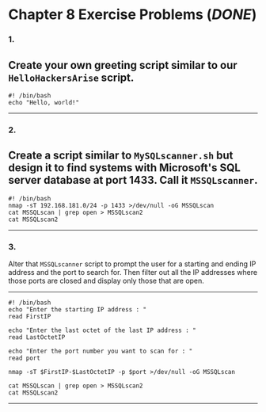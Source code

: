 # Chapter 8 Exercise Problems (*DONE*)

### 1.
Create your own greeting script similar to our `HelloHackersArise` script.
---

```shell
#! /bin/bash
echo "Hello, world!"
```
---

### 2.
Create a script similar to `MySQLscanner.sh` but design it to find systems with Microsoft's SQL server database at port 1433. Call it `MSSQLscanner`.
---
```shell
#! /bin/bash
nmap -sT 192.168.181.0/24 -p 1433 >/dev/null -oG MSSQLscan
cat MSSQLscan | grep open > MSSQLscan2
cat MSSQLscan2
```

---
### 3.
Alter that `MSSQLscanner` script to prompt the user for a starting and 
ending IP address and the port to search for. Then filter out all the IP addresses 
where those ports are closed and display only those that are open.

---
```shell
#! /bin/bash
echo "Enter the starting IP address : "
read FirstIP

echo "Enter the last octet of the last IP address : "
read LastOctetIP

echo "Enter the port number you want to scan for : "
read port

nmap -sT $FirstIP-$LastOctetIP -p $port >/dev/null -oG MSSQLscan

cat MSSQLscan | grep open > MSSQLscan2
cat MSSQLscan2
```

---
